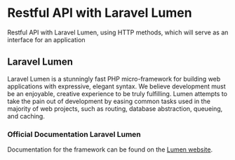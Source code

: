 # Restful API with Laravel Lumen

Restful API with Laravel Lumen, using HTTP methods, which will serve as an interface for an application

## Laravel Lumen
Laravel Lumen is a stunningly fast PHP micro-framework for building web applications with expressive, elegant syntax. We believe development must be an enjoyable, creative experience to be truly fulfilling. Lumen attempts to take the pain out of development by easing common tasks used in the majority of web projects, such as routing, database abstraction, queueing, and caching.

### Official Documentation Laravel Lumen

Documentation for the framework can be found on the [Lumen website](http://lumen.laravel.com/docs).
